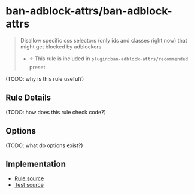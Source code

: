 # ban-adblock-attrs/ban-adblock-attrs
> Disallow specific css selectors (only ids and classes right now) that might get blocked by adblockers
> - ⭐️ This rule is included in `plugin:ban-adblock-attrs/recommended` preset.

(TODO: why is this rule useful?)

## Rule Details

(TODO: how does this rule check code?)

## Options

(TODO: what do options exist?)

## Implementation

- [Rule source](../../src/rules/ban-adblock-attrs.ts)
- [Test source](../../tests/rules/ban-adblock-attrs.ts)

